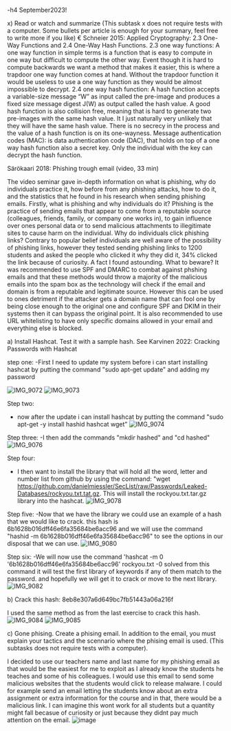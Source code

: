 -h4 September2023!

x) Read or watch and summarize (This subtask x does not require tests with a computer. Some bullets per article is enough for your summary, feel free to write more if you like)
€ Schneier 2015: Applied Cryptography: 2.3 One-Way Functions and 2.4 One-Way Hash Functions.
	2.3 one way functions:  A one way function in simple terms is a function that is easy to compute in one way but difficult to compute the other way. Event though it is hard to compute backwards we want a method that makes it easier, this is where a trapdoor  one way function comes at hand. Without the trapdoor function it would be useless to use a one way function as they would be almost impossible to decrypt. 
	2.4 one way hash function: A hash function accepts a variable-size message “W” as input  called the pre-image and produces a fixed size message digest J(W) as output called the hash value. 
A good hash function is also collision free, meaning that is hard to generate two pre-images with the same hash value. It I just naturally very unlikely that they will have the same hash value. 
 There is no secrecy in the process and the value of a hash function is on its one-wayness. 
Message authentication codes (MAC):  is data authentication code (DAC),  that holds on top of a one way hash function also a secret key. Only the individual with the key can decrypt the hash function. 

Särökaari 2018: Phishing trough email (video, 33 min)

The video seminar gave in-depth information on what is phishing, why do individuals practice it, how before from any phishing attacks, how to do it, and the statistics that he found in his research when sending phishing emails. 
Firstly, what is phishing and why individuals do it? 
Phishing is the practice of sending emails that appear to come from a reputable source (colleagues, friends, family, or company one works in), to gain influence over ones personal data or to send malicious attachments to illegitimate sites to cause harm on the individual. 
Why do individuals click phishing links?
Contrary to popular belief individuals are well aware of the possibility of phishing links, however they tested sending phishing links to 1200 students and asked the people who clicked it why they did it, 34% clicked the link because of curiosity. A fact I found astounding. 
What to beware? 
It was recommended to use SPF and DMARC to combat against phshing emails and that these methods would throw a majority of the malicious emails into the spam box as the technology will check if the email and domain is from a reputable and legitimate source. However this can be used to ones detriment if the attacker gets a domain name that can fool one by being close enough to the original one and configure SPF and DKIM in their systems then it can bypass the original point. 
It is also recommended to use URL whitelisting to have only specific domains allowed in your email and everything else is blocked.


a) Install Hashcat. Test it with a sample hash. See Karvinen 2022: Cracking Passwords with Hashcat

step one:
-First I need to update my system before i can start installing hashcat by putting the command "sudo apt-get update" and adding my password 

![IMG_9072](https://github.com/EmilioLehto/InformationSecurity/assets/113890358/422e2ef9-4bed-42fd-a487-328effa27cb9)
![IMG_9073](https://github.com/EmilioLehto/InformationSecurity/assets/113890358/28e01b30-45fb-4ec9-8c5b-a537fda69519)


Step two: 
- now after the update i can install hashcat by putting the command "sudo apt-get -y install hashid hashcat wget"
  ![IMG_9074](https://github.com/EmilioLehto/InformationSecurity/assets/113890358/7c8298dc-8994-4e14-8ee2-46b8a5e781d2)


Step three: 
-I then add the commands "mkdir hashed" and "cd hashed"
![IMG_9076](https://github.com/EmilioLehto/InformationSecurity/assets/113890358/83751054-3790-474b-bf70-97efef248686)


Step four: 
- I then want to install the library that will hold all the word, letter and number list from github by using the command: "wget https://github.com/danielmiessler/SecList/raw/Passwords/Leaked-Databases/rockyou.txt.tat.gz. This will install the rockyou.txt.tar.gz library into the hashcat.
![IMG_9078](https://github.com/EmilioLehto/InformationSecurity/assets/113890358/6f0a60c7-81d7-4e74-b698-402a667a563b)


Step five:
-Now that we have the library we could use an example of a hash that we would like to crack. this hash is 6b1628b016dff46e6fa35684be6acc96 and we will use the command "hashid -m 6b1628b016dff46e6fa35684be6acc96" to see the options in our disposal that we can use. 
![IMG_9080](https://github.com/EmilioLehto/InformationSecurity/assets/113890358/00a4aff8-548e-4b20-abe7-68733ed49485)

Step six: 
-We will now use the command 'hashcat -m 0 '6b1628b016dff46e6fa35684be6acc96' rockyou.txt -0 solved 
from this command it will test the first library of keywords if any of them match to the password. and hopefully we will get it to crack or move to the next library.
![IMG_9082](https://github.com/EmilioLehto/InformationSecurity/assets/113890358/97e37d34-f7a0-4854-ad78-ee783fe5ea20)


b) Crack this hash: 8eb8e307a6d649bc7fb51443a06a216f

I used the same method as from the last exercise to crack this hash.
![IMG_9084](https://github.com/EmilioLehto/InformationSecurity/assets/113890358/729561e2-bcd4-4e56-84c6-a80b1309b4ce)
![IMG_9085](https://github.com/EmilioLehto/InformationSecurity/assets/113890358/b587c812-9ade-444f-bd7c-e4b9cb500363)


c) Gone phising. Create a phising email. In addition to the email, you must explain your tactics and the scennario where the phising email is used. (This subtasks does not require tests with a computer).

I decided to use our teachers name and last name for my phishing email as that would be the easiest for me to exploit as I already know the students he teaches and some of his colleagues. I would use this email to send some malicious websites that the students would click to release malware. I could for example send an email letting the students know about an extra assignment or extra information for the course and in that, there would be a malicious link. 
I can imagine this wont work for all students but a quantity might fall becasue of curiosity or just because they didnt pay much attention on the email. 
![image](https://github.com/EmilioLehto/InformationSecurity/assets/113890358/0007b0e1-d317-4e0f-81cf-fb5c28987422)




